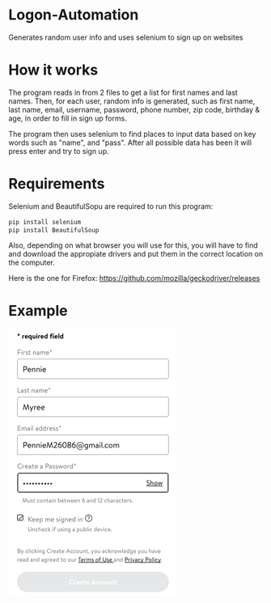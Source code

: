 # Logon-Automation
Generates random user info and uses selenium to sign up on websites

# How it works
The program reads in from 2 files to get a list for first names and last names. Then, for each user, random info is generated, such as first name, last name, email, username, password, phone number, zip code, birthday & age, in order to fill in sign up forms.

The program then uses selenium to find places to input data based on key words such as "name", and "pass". After all possible data has been it will press enter and try to sign up.

# Requirements
Selenium and BeautifulSopu are required to run this program:
```
pip install selenium
pip install BeautifulSoup
```

Also, depending on what browser you will use for this, you will have to find and download the appropiate drivers and put them in the correct location on the computer.

Here is the one for Firefox:
https://github.com/mozilla/geckodriver/releases

# Example

![Image Description](signup.png)
